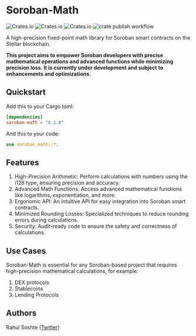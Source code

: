 # Soroban-Math

![Crates.io](https://img.shields.io/crates/v/soroban-math)
![Crates.io](https://img.shields.io/crates/l/soroban-math)
![Crates.io](https://img.shields.io/crates/d/soroban-math)
![crate publish workflow](https://github.com/rahul-soshte/soroban-math/actions/workflows/publish.yml/badge.svg)

A high-precision fixed-point math library for Soroban smart contracts on the Stellar blockchain.

**This project aims to empower Soroban developers with precise mathematical operations and advanced functions while minimizing precision loss. It is currently under development and subject to enhancements and optimizations.**


## Quickstart

Add this to your Cargo.toml:

```toml
[dependencies]
soroban-math = "0.1.8"
```

And this to your code:

```rust
use soroban_math::*;
```

## Features
1. High-Precision Arithmetic: Perform calculations with numbers using the i128 type, ensuring precision and accuracy.
2. Advanced Math Functions: Access advanced mathematical functions like logarithms, exponentiation, and more.
3. Ergonomic API: An intuitive API for easy integration into Soroban smart contracts.
4. Minimized Rounding Losses: Specialized techniques to reduce rounding errors during calculations.
5. Security: Audit-ready code to ensure the safety and correctness of calculations.

## Use Cases

Soroban-Math is essential for any Soroban-based project that requires high-precision mathematical calculations, for example:

1. DEX protocols
2. Stablecoins 
3. Lending Protocols

## Authors

Rahul Soshte ([Twitter](https://twitter.com/RahulSoshte))